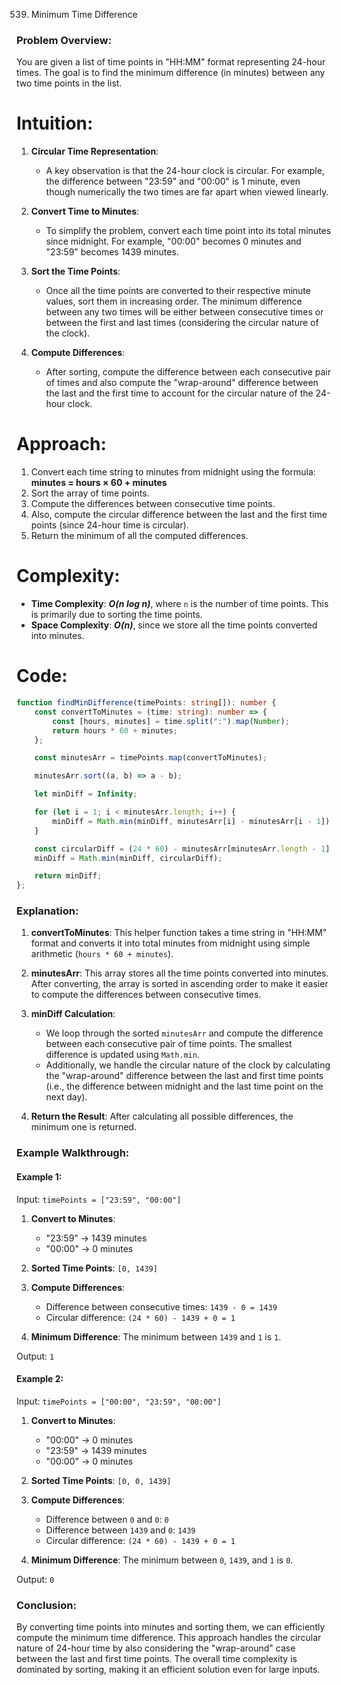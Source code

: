 539. Minimum Time Difference

### Problem Overview:
You are given a list of time points in "HH:MM" format representing 24-hour times. The goal is to find the minimum difference (in minutes) between any two time points in the list.

# Intuition:
1. **Circular Time Representation**:
   - A key observation is that the 24-hour clock is circular. For example, the difference between "23:59" and "00:00" is 1 minute, even though numerically the two times are far apart when viewed linearly.

2. **Convert Time to Minutes**:
   - To simplify the problem, convert each time point into its total minutes since midnight. For example, "00:00" becomes 0 minutes and "23:59" becomes 1439 minutes.

3. **Sort the Time Points**:
   - Once all the time points are converted to their respective minute values, sort them in increasing order. The minimum difference between any two times will be either between consecutive times or between the first and last times (considering the circular nature of the clock).

4. **Compute Differences**:
   - After sorting, compute the difference between each consecutive pair of times and also compute the "wrap-around" difference between the last and the first time to account for the circular nature of the 24-hour clock.

# Approach:
1. Convert each time string to minutes from midnight using the formula:
   **minutes = hours × 60 + minutes**
2. Sort the array of time points.
3. Compute the differences between consecutive time points.
4. Also, compute the circular difference between the last and the first time points (since 24-hour time is circular).
5. Return the minimum of all the computed differences.

# Complexity:
- **Time Complexity**: ***O(n log n)***, where `n` is the number of time points. This is primarily due to sorting the time points.
- **Space Complexity**: ***O(n)***, since we store all the time points converted into minutes.

# Code:

```typescript
function findMinDifference(timePoints: string[]): number {
    const convertToMinutes = (time: string): number => {
        const [hours, minutes] = time.split(":").map(Number);
        return hours * 60 + minutes;
    };

    const minutesArr = timePoints.map(convertToMinutes);

    minutesArr.sort((a, b) => a - b);

    let minDiff = Infinity;

    for (let i = 1; i < minutesArr.length; i++) {
        minDiff = Math.min(minDiff, minutesArr[i] - minutesArr[i - 1]);
    }

    const circularDiff = (24 * 60) - minutesArr[minutesArr.length - 1] + minutesArr[0];
    minDiff = Math.min(minDiff, circularDiff);

    return minDiff;
};

```

### Explanation:

1. **convertToMinutes**: This helper function takes a time string in "HH:MM" format and converts it into total minutes from midnight using simple arithmetic (`hours * 60 + minutes`).

2. **minutesArr**: This array stores all the time points converted into minutes. After converting, the array is sorted in ascending order to make it easier to compute the differences between consecutive times.

3. **minDiff Calculation**: 
   - We loop through the sorted `minutesArr` and compute the difference between each consecutive pair of time points. The smallest difference is updated using `Math.min`.
   - Additionally, we handle the circular nature of the clock by calculating the "wrap-around" difference between the last and first time points (i.e., the difference between midnight and the last time point on the next day).

4. **Return the Result**: After calculating all possible differences, the minimum one is returned.

### Example Walkthrough:

#### Example 1:
Input: `timePoints = ["23:59", "00:00"]`

1. **Convert to Minutes**:
   - "23:59" -> 1439 minutes
   - "00:00" -> 0 minutes

2. **Sorted Time Points**: `[0, 1439]`

3. **Compute Differences**:
   - Difference between consecutive times: `1439 - 0 = 1439`
   - Circular difference: `(24 * 60) - 1439 + 0 = 1`

4. **Minimum Difference**: The minimum between `1439` and `1` is `1`.

Output: `1`

#### Example 2:
Input: `timePoints = ["00:00", "23:59", "00:00"]`

1. **Convert to Minutes**:
   - "00:00" -> 0 minutes
   - "23:59" -> 1439 minutes
   - "00:00" -> 0 minutes

2. **Sorted Time Points**: `[0, 0, 1439]`

3. **Compute Differences**:
   - Difference between `0` and `0`: `0`
   - Difference between `1439` and `0`: `1439`
   - Circular difference: `(24 * 60) - 1439 + 0 = 1`

4. **Minimum Difference**: The minimum between `0`, `1439`, and `1` is `0`.

Output: `0`

### Conclusion:
By converting time points into minutes and sorting them, we can efficiently compute the minimum time difference. This approach handles the circular nature of 24-hour time by also considering the "wrap-around" case between the last and first time points. The overall time complexity is dominated by sorting, making it an efficient solution even for large inputs.